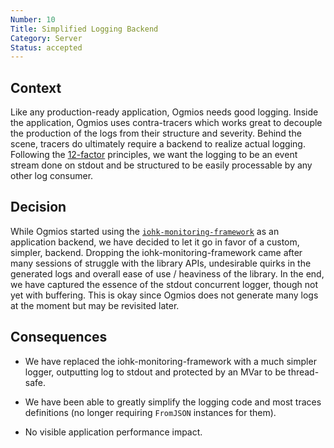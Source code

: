 ```yaml
---
Number: 10
Title: Simplified Logging Backend
Category: Server
Status: accepted
---
```


<!-- ADR template adapted from Michael Nygard's -->

## Context

<!-- What is the issue that we're seeing that is motivating this decision or change? -->

Like any production-ready application, Ogmios needs good logging. Inside the application, Ogmios uses contra-tracers which works great to decouple the production of the logs from their structure and severity. Behind the scene, tracers do ultimately require a backend to realize actual logging. Following the [12-factor](https://12factor.net/) principles, we want the logging to be an event stream done on stdout and be structured to be easily processable by any other log consumer. 

## Decision

<!-- What is the change that we're proposing and/or doing? -->

While Ogmios started using the [`iohk-monitoring-framework`](https://github.com/input-output-hk/iohk-monitoring-framework/) as an application backend, we have decided to let it go in favor of a custom, simpler, backend. Dropping the iohk-monitoring-framework came after many sessions of struggle with the library APIs, undesirable quirks in the generated logs and overall ease of use / heaviness of the library. In the end, we have captured the essence of the stdout concurrent logger, though not yet with buffering. This is okay since Ogmios does not generate many logs at the moment but may be revisited later.

## Consequences

<!-- What becomes easier or more difficult to do because of this change? -->

- We have replaced the iohk-monitoring-framework with a much simpler logger, outputting log to stdout and protected by an MVar to be thread-safe. 

- We have been able to greatly simplify the logging code and most traces definitions (no longer requiring `FromJSON` instances for them). 

- No visible application performance impact. 
